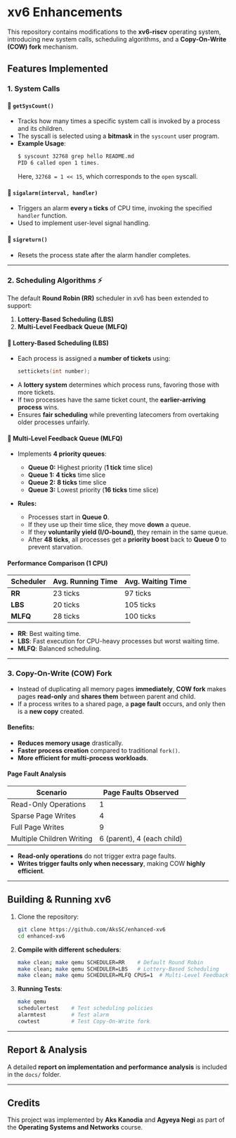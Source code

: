 # xv6 Enhancements

This repository contains modifications to the **xv6-riscv** operating system, introducing new system calls, scheduling algorithms, and a **Copy-On-Write (COW) fork** mechanism.

## Features Implemented

### 1. System Calls

#### 🔹 `getSysCount()`
- Tracks how many times a specific system call is invoked by a process and its children.
- The syscall is selected using a **bitmask** in the `syscount` user program.
- **Example Usage**:
  ```sh
  $ syscount 32768 grep hello README.md
  PID 6 called open 1 times.
  ```
  Here, `32768 = 1 << 15`, which corresponds to the `open` syscall.

#### 🔹 `sigalarm(interval, handler)`
- Triggers an alarm **every `n` ticks** of CPU time, invoking the specified `handler` function.
- Used to implement user-level signal handling.

#### 🔹 `sigreturn()`
- Resets the process state after the alarm handler completes.

---

### 2. Scheduling Algorithms ⚡

The default **Round Robin (RR)** scheduler in xv6 has been extended to support:
1. **Lottery-Based Scheduling (LBS)**
2. **Multi-Level Feedback Queue (MLFQ)**

#### 🔹 **Lottery-Based Scheduling (LBS)**
- Each process is assigned a **number of tickets** using:
  ```c
  settickets(int number);
  ```
- A **lottery system** determines which process runs, favoring those with more tickets.
- If two processes have the same ticket count, the **earlier-arriving process** wins.
- Ensures **fair scheduling** while preventing latecomers from overtaking older processes unfairly.

#### 🔹 **Multi-Level Feedback Queue (MLFQ)**
- Implements **4 priority queues**:
  - **Queue 0:** Highest priority (**1 tick** time slice)
  - **Queue 1:** **4 ticks** time slice
  - **Queue 2:** **8 ticks** time slice
  - **Queue 3:** Lowest priority (**16 ticks** time slice)

- **Rules:**
  - Processes start in **Queue 0**.
  - If they use up their time slice, they move **down** a queue.
  - If they **voluntarily yield (I/O-bound)**, they remain in the same queue.
  - After **48 ticks**, all processes get a **priority boost** back to **Queue 0** to prevent starvation.

#### **Performance Comparison (1 CPU)**

| Scheduler | Avg. Running Time | Avg. Waiting Time |
|-----------|-----------------|-----------------|
| **RR** | 23 ticks | 97 ticks |
| **LBS** | 20 ticks | 105 ticks |
| **MLFQ** | 28 ticks | 100 ticks |

- **RR**: Best waiting time.
- **LBS**: Fast execution for CPU-heavy processes but worst waiting time.
- **MLFQ**: Balanced scheduling.

---

### 3. Copy-On-Write (COW) Fork 

- Instead of duplicating all memory pages **immediately**, **COW fork** makes pages **read-only** and **shares them** between parent and child.
- If a process writes to a shared page, a **page fault** occurs, and only then is a **new copy** created.

#### **Benefits:**
- **Reduces memory usage** drastically.
- **Faster process creation** compared to traditional `fork()`.
- **More efficient for multi-process workloads**.

#### **Page Fault Analysis**

| Scenario | Page Faults Observed |
|----------|--------------------|
| Read-Only Operations | 1 |
| Sparse Page Writes | 4 |
| Full Page Writes | 9 |
| Multiple Children Writing | 6 (parent), 4 (each child) |

- **Read-only operations** do not trigger extra page faults.
- **Writes trigger faults only when necessary**, making COW **highly efficient**.

---

## Building & Running xv6

1. Clone the repository:
   ```sh
   git clone https://github.com/AksSC/enhanced-xv6
   cd enhanced-xv6
   ```

2. **Compile with different schedulers**:
   ```sh
   make clean; make qemu SCHEDULER=RR    # Default Round Robin
   make clean; make qemu SCHEDULER=LBS   # Lottery-Based Scheduling
   make clean; make qemu SCHEDULER=MLFQ CPUS=1  # Multi-Level Feedback Queue
   ```

3. **Running Tests**:
   ```sh
   make qemu
   schedulertest    # Test scheduling policies
   alarmtest        # Test alarm
   cowtest          # Test Copy-On-Write fork
   ```

---

## Report & Analysis

A detailed **report on implementation and performance analysis** is included in the `docs/` folder.

---

## Credits

This project was implemented by **Aks Kanodia** and **Agyeya Negi** as part of the **Operating Systems and Networks** course.

